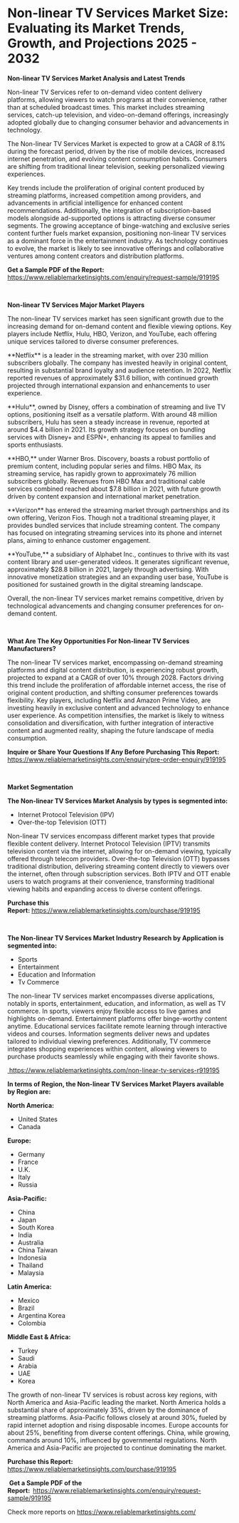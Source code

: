 <p><h1>Non-linear TV Services Market Size: Evaluating its Market Trends, Growth, and Projections 2025 - 2032</h1></p><p><strong>Non-linear TV Services Market Analysis and Latest Trends</strong></p>
<p><p>Non-linear TV Services refer to on-demand video content delivery platforms, allowing viewers to watch programs at their convenience, rather than at scheduled broadcast times. This market includes streaming services, catch-up television, and video-on-demand offerings, increasingly adopted globally due to changing consumer behavior and advancements in technology.</p><p>The Non-linear TV Services Market is expected to grow at a CAGR of 8.1% during the forecast period, driven by the rise of mobile devices, increased internet penetration, and evolving content consumption habits. Consumers are shifting from traditional linear television, seeking personalized viewing experiences. </p><p>Key trends include the proliferation of original content produced by streaming platforms, increased competition among providers, and advancements in artificial intelligence for enhanced content recommendations. Additionally, the integration of subscription-based models alongside ad-supported options is attracting diverse consumer segments. The growing acceptance of binge-watching and exclusive series content further fuels market expansion, positioning non-linear TV services as a dominant force in the entertainment industry. As technology continues to evolve, the market is likely to see innovative offerings and collaborative ventures among content creators and distribution platforms.</p></p>
<p><strong>Get a Sample PDF of the Report:&nbsp;</strong> <a href="https://www.reliablemarketinsights.com/enquiry/request-sample/919195?utm_campaign=2636&utm_medium=2&utm_source=Github&utm_content=ia&utm_term=11032025&utm_id=non-linear-tv-services">https://www.reliablemarketinsights.com/enquiry/request-sample/919195</a></p>
<p>&nbsp;</p>
<p><strong>Non-linear TV Services Major Market Players</strong></p>
<p><p>The non-linear TV services market has seen significant growth due to the increasing demand for on-demand content and flexible viewing options. Key players include Netflix, Hulu, HBO, Verizon, and YouTube, each offering unique services tailored to diverse consumer preferences.</p><p>**Netflix** is a leader in the streaming market, with over 230 million subscribers globally. The company has invested heavily in original content, resulting in substantial brand loyalty and audience retention. In 2022, Netflix reported revenues of approximately $31.6 billion, with continued growth projected through international expansion and enhancements to user experience.</p><p>**Hulu**, owned by Disney, offers a combination of streaming and live TV options, positioning itself as a versatile platform. With around 48 million subscribers, Hulu has seen a steady increase in revenue, reported at around $4.4 billion in 2021. Its growth strategy focuses on bundling services with Disney+ and ESPN+, enhancing its appeal to families and sports enthusiasts.</p><p>**HBO,** under Warner Bros. Discovery, boasts a robust portfolio of premium content, including popular series and films. HBO Max, its streaming service, has rapidly grown to approximately 76 million subscribers globally. Revenues from HBO Max and traditional cable services combined reached about $7.8 billion in 2021, with future growth driven by content expansion and international market penetration.</p><p>**Verizon** has entered the streaming market through partnerships and its own offering, Verizon Fios. Though not a traditional streaming player, it provides bundled services that include streaming content. The company has focused on integrating streaming services into its phone and internet plans, aiming to enhance customer engagement.</p><p>**YouTube,** a subsidiary of Alphabet Inc., continues to thrive with its vast content library and user-generated videos. It generates significant revenue, approximately $28.8 billion in 2021, largely through advertising. With innovative monetization strategies and an expanding user base, YouTube is positioned for sustained growth in the digital streaming landscape.</p><p>Overall, the non-linear TV services market remains competitive, driven by technological advancements and changing consumer preferences for on-demand content.</p></p>
<p>&nbsp;</p>
<p><strong>What Are The Key Opportunities For Non-linear TV Services Manufacturers?</strong></p>
<p><p>The non-linear TV services market, encompassing on-demand streaming platforms and digital content distribution, is experiencing robust growth, projected to expand at a CAGR of over 10% through 2028. Factors driving this trend include the proliferation of affordable internet access, the rise of original content production, and shifting consumer preferences towards flexibility. Key players, including Netflix and Amazon Prime Video, are investing heavily in exclusive content and advanced technology to enhance user experience. As competition intensifies, the market is likely to witness consolidation and diversification, with further integration of interactive content and augmented reality, shaping the future landscape of media consumption.</p></p>
<p><strong>Inquire or Share Your Questions If Any Before Purchasing This Report:</strong> <a href="https://www.reliablemarketinsights.com/enquiry/pre-order-enquiry/919195?utm_campaign=2636&utm_medium=2&utm_source=Github&utm_content=ia&utm_term=11032025&utm_id=non-linear-tv-services">https://www.reliablemarketinsights.com/enquiry/pre-order-enquiry/919195</a></p>
<p>&nbsp;</p>
<p><strong>Market Segmentation</strong></p>
<p><strong>The Non-linear TV Services Market Analysis by types is segmented into:</strong></p>
<p><ul><li>Internet Protocol Television (IPV)</li><li>Over-the-top Television (OTT)</li></ul></p>
<p><p>Non-linear TV services encompass different market types that provide flexible content delivery. Internet Protocol Television (IPTV) transmits television content via the internet, allowing for on-demand viewing, typically offered through telecom providers. Over-the-top Television (OTT) bypasses traditional distribution, delivering streaming content directly to viewers over the internet, often through subscription services. Both IPTV and OTT enable users to watch programs at their convenience, transforming traditional viewing habits and expanding access to diverse content offerings.</p></p>
<p><strong>Purchase this Report:&nbsp;</strong><a href="https://www.reliablemarketinsights.com/purchase/919195?utm_campaign=2636&utm_medium=2&utm_source=Github&utm_content=ia&utm_term=11032025&utm_id=non-linear-tv-services">https://www.reliablemarketinsights.com/purchase/919195</a></p>
<p>&nbsp;</p>
<p><strong>The Non-linear TV Services Market Industry Research by Application is segmented into:</strong></p>
<p><ul><li>Sports</li><li>Entertainment</li><li>Education and Information</li><li>Tv Commerce</li></ul></p>
<p><p>The non-linear TV services market encompasses diverse applications, notably in sports, entertainment, education, and information, as well as TV commerce. In sports, viewers enjoy flexible access to live games and highlights on-demand. Entertainment platforms offer binge-worthy content anytime. Educational services facilitate remote learning through interactive videos and courses. Information segments deliver news and updates tailored to individual viewing preferences. Additionally, TV commerce integrates shopping experiences within content, allowing viewers to purchase products seamlessly while engaging with their favorite shows.</p></p>
<p><a href="https://www.reliablemarketinsights.com/non-linear-tv-services-r919195?utm_campaign=2636&utm_medium=2&utm_source=Github&utm_content=ia&utm_term=11032025&utm_id=non-linear-tv-services">&nbsp;https://www.reliablemarketinsights.com/non-linear-tv-services-r919195</a></p>
<p><strong>In terms of Region, the Non-linear TV Services Market Players available by Region are:</strong></p>
<p>
    <p> <strong> North America: </strong>
        <ul>
            <li>United States</li>
            <li>Canada</li>
        </ul>
        </p> 
    <p> <strong> Europe: </strong>
        <ul>
            <li>Germany</li>
            <li>France</li>
            <li>U.K.</li>
            <li>Italy</li>
            <li>Russia</li>
        </ul>
        </p> 
    <p> <strong> Asia-Pacific: </strong>
        <ul>
            <li>China</li>
            <li>Japan</li>
            <li>South Korea</li>
            <li>India</li>
            <li>Australia</li>
            <li>China Taiwan</li>
            <li>Indonesia</li>
            <li>Thailand</li>
            <li>Malaysia</li>
        </ul>
        </p> 
    <p> <strong> Latin America: </strong>
        <ul>
            <li>Mexico</li>
            <li>Brazil</li>
            <li>Argentina Korea</li>
            <li>Colombia</li>
        </ul>
        </p> 
    <p> <strong> Middle East & Africa: </strong>
        <ul>
            <li>Turkey</li>
            <li>Saudi</li>
            <li>Arabia</li>
            <li>UAE</li>
            <li>Korea</li>
        </ul>
    </p>
    </p>
<p><p>The growth of non-linear TV services is robust across key regions, with North America and Asia-Pacific leading the market. North America holds a substantial share of approximately 35%, driven by the dominance of streaming platforms. Asia-Pacific follows closely at around 30%, fueled by rapid internet adoption and rising disposable incomes. Europe accounts for about 25%, benefiting from diverse content offerings. China, while growing, commands around 10%, influenced by governmental regulations. North America and Asia-Pacific are projected to continue dominating the market.</p></p>
<p><strong>Purchase this Report: </strong><a href="https://www.reliablemarketinsights.com/purchase/919195?utm_campaign=2636&utm_medium=2&utm_source=Github&utm_content=ia&utm_term=11032025&utm_id=non-linear-tv-services">https://www.reliablemarketinsights.com/purchase/919195</a></p>
<p>&nbsp;<strong>Get a Sample PDF of the Report:&nbsp;&nbsp;</strong><a href="https://www.reliablemarketinsights.com/enquiry/request-sample/919195?utm_campaign=2636&utm_medium=2&utm_source=Github&utm_content=ia&utm_term=11032025&utm_id=non-linear-tv-services">https://www.reliablemarketinsights.com/enquiry/request-sample/919195</a></p>
<p><strong></strong></p>
<p>Check more reports on <a href="https://www.reliablemarketinsights.com/?utm_campaign=2636&utm_medium=2&utm_source=Github&utm_content=ia&utm_term=11032025&utm_id=non-linear-tv-services">https://www.reliablemarketinsights.com/</a></p>